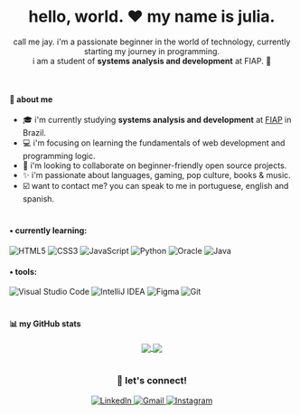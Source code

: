 <div align="center">

  <h1>hello, world. ♥️ my name is julia.</h1>

  <p>call me jay. i'm a passionate beginner in the world of technology, currently starting my journey in programming. <br />
  i am a student of <strong>systems analysis and development</strong> at FIAP. 🚀</p>
</div><br>

#### 💫 about me
<ul>
<li>🎓 i'm currently studying <strong>systems analysis and development</strong> at <a href="https://www.fiap.com.br/">FIAP</a> in Brazil.</li>
<li>💻 i'm focusing on learning the fundamentals of web development and programming logic.</li>
<li>🤔 i'm looking to collaborate on beginner-friendly open source projects.</li>
<li>✨ i'm passionate about languages, gaming, pop culture, books & music.</li>
<li>☑️ want to contact me? you can speak to me in portuguese, english and spanish.</li>
</ul>



<h1></h1>

#### • currently learning:

<p align="left">
  <img src="https://img.shields.io/badge/HTML5-E34F26?style=for-the-badge&logo=html5&logoColor=white" alt="HTML5"/>
  <img src="https://img.shields.io/badge/CSS3-1572B6?style=for-the-badge&logo=css3&logoColor=white" alt="CSS3"/>
  <img src="https://img.shields.io/badge/JavaScript-F7DF1E?style=for-the-badge&logo=javascript&logoColor=black" alt="JavaScript"/>
  <img src="https://img.shields.io/badge/Python-3776AB?style=for-the-badge&logo=python&logoColor=white" alt="Python"/>
  <img src="https://img.shields.io/badge/Oracle-F80000?style=for-the-badge&logo=oracle&logoColor=white" alt="Oracle"/>
  <img src="https://img.shields.io/badge/Java-007396?style=for-the-badge&logo=java&logoColor=white" alt="Java"/>
</p>

#### • tools:

<p align="left">
  <img src="https://img.shields.io/badge/VS%20Code-007ACC?style=for-the-badge&logo=visualstudiocode&logoColor=white" alt="Visual Studio Code"/>
  <img src="https://img.shields.io/badge/IntelliJ%20IDEA-000000?style=for-the-badge&logo=intellijidea&logoColor=white" alt="IntelliJ IDEA"/>
  <img src="https://img.shields.io/badge/Figma-F24E1E?style=for-the-badge&logo=figma&logoColor=white" alt="Figma"/>
  <img src="https://img.shields.io/badge/Git-F05032?style=for-the-badge&logo=git&logoColor=white" alt="Git"/>
</p>

<h1></h1>

#### 📊 my GitHub stats

<p align="center">
  <a href="https://github.com/anuraghazra/github-readme-stats">
    <img align="center" src="https://github-readme-stats.vercel.app/api?username=juspanopoulos&show_icons=true&theme=dracula&include_all_commits=true&count_private=true"/>
  </a>
  <a href="https://github.com/anuraghazra/github-readme-stats">
    <img align="center" src="https://github-readme-stats.vercel.app/api/top-langs/?username=juspanopoulos&layout=compact&theme=dracula"/>
  </a>
</p>

<h1></h1>
<div align="center">
<h3>🔗 let's connect!</h3>


  <a href="https://linkedin.com/in/juspanopoulos" target="blank">
    <img src="https://img.shields.io/badge/LinkedIn-0A66C2?style=for-the-badge&logo=linkedin&logoColor=white" alt="LinkedIn"/>
  </a>
  <a href="mailto:jusspan@gmail.com" target="blank">
    <img src="https://img.shields.io/badge/Gmail-D14836?style=for-the-badge&logo=gmail&logoColor=white" alt="Gmail"/>
  </a>
  <a href="https://instagram.com/juspanopoulos" target="_blank"><img src="https://img.shields.io/badge/Instagram-E4405F?style=for-the-badge&logo=instagram&logoColor=white" alt="Instagram"/></a>

</div>
